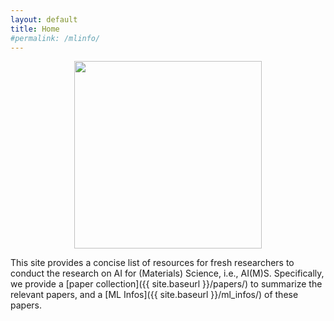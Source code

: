 ```yaml
---
layout: default
title: Home
#permalink: /mlinfo/
---
```



<div align="center">
<img src="{{ site.baseurl }}/assets/matverse_logo.png" width="300">
</div>

This site provides a concise list of resources for fresh researchers to conduct the research on AI for (Materials) Science,
i.e., AI(M)S. Specifically, we provide a [paper collection]({{ site.baseurl }}/papers/) to summarize the relevant papers, and
a [ML Infos]({{ site.baseurl }}/ml_infos/) of these papers. 

[//]: # ([//]: # &#40;[//]: # &#40;- [Homepage]&#40;{{ site.baseurl }}/&#41;&#41;&#41;)
[//]: # ([//]: # &#40;- [Papers]&#40;{{ site.baseurl }}/papers/&#41;&#41;)
[//]: # ()
[//]: # (- [ML Infos]&#40;{{ site.baseurl }}/ml_infos/&#41;)